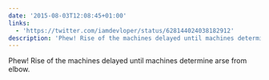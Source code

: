 ```yaml
---
date: '2015-08-03T12:08:45+01:00'
links:
  - 'https://twitter.com/iamdevloper/status/628144024038182912'
description: 'Phew! Rise of the machines delayed until machines determine arse from elbow. '
---
```

Phew! Rise of the machines delayed until machines determine arse from elbow. 
